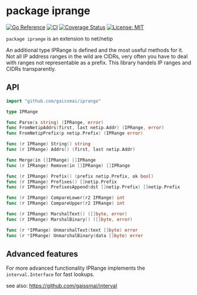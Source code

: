 # package iprange
[![Go Reference](https://pkg.go.dev/badge/github.com/gaissmai/iprange.svg)](https://pkg.go.dev/github.com/gaissmai/iprange#section-documentation)
[![CI](https://github.com/gaissmai/iprange/actions/workflows/go.yml/badge.svg)](https://github.com/gaissmai/iprange/actions/workflows/go.yml)
[![Coverage Status](https://coveralls.io/repos/github/gaissmai/iprange/badge.svg?branch=master)](https://coveralls.io/github/gaissmai/iprange?branch=master)
[![License: MIT](https://img.shields.io/badge/License-MIT-yellow.svg)](https://opensource.org/licenses/MIT)


`package iprange` is an extension to net/netip

An additional type IPRange is defined and the most useful methods for it. Not all IP address ranges in the wild are CIDRs,
very often you have to deal with ranges not representable as a prefix. This library handels IP ranges and CIDRs transparently. 

## API

```go
import "github.com/gaissmai/iprange"

type IPRange

func Parse(s string) (IPRange, error)
func FromNetipAddrs(first, last netip.Addr) (IPRange, error)
func FromNetipPrefix(p netip.Prefix) (IPRange error)

func (r IPRange) String() string
func (r IPRange) Addrs() (first, last netip.Addr)

func Merge(in []IPRange) []IPRange
func (r IPRange) Remove(in []IPRange) []IPRange

func (r IPRange) Prefix() (prefix netip.Prefix, ok bool)
func (r IPRange) Prefixes() []netip.Prefix
func (r IPRange) PrefixesAppend(dst []netip.Prefix) []netip.Prefix

func (r IPRange) CompareLower(r2 IPRange) int
func (r IPRange) CompareUpper(r2 IPRange) int

func (r IPRange) MarshalText() ([]byte, error)
func (r IPRange) MarshalBinary() ([]byte, error)

func (r *IPRange) UnmarshalText(text []byte) error
func (r *IPRange) UnmarshalBinary(data []byte) error
```

## Advanced features
For more advanced functionality IPRange implements the `interval.Interface` for fast lookups.

see also: https://github.com/gaissmai/interval
